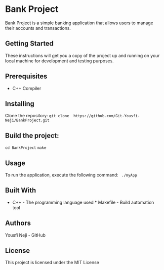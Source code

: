 # Bank Project
Bank Project is a simple banking application that allows users 
to manage their accounts and transactions.
## Getting Started
These instructions will get you a copy of the project up and 
running on your local machine for development and testing 
purposes.
## Prerequisites
* C++ Compiler
## Installing
Clone the repository: ``` git clone 
https://github.com/Git-Yousfi-Neji/BankProject.git ```
## Build the project:
``` cd BankProject ``` ``` make ```
## Usage
To run the application, execute the following command: ``` 
./myApp ```
## Built With
* C++ - The programming language used * Makefile - Build 
automation tool
## Authors
Yousfi Neji - GitHub
## License
This project is licensed under the MIT License
